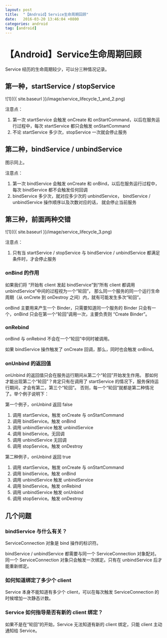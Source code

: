 ```yaml
---
layout: post
title:  "【Android】Service生命周期回顾"
date:   2016-03-20 13:46:04 +0800
categories: android
tag: [android]
---
```


# 【Android】Service生命周期回顾

Service 经历的生命周期较少，可以分三种情况记录。

## 第一种，startService / stopService

![1]({{ site.baseurl }}/image/service_lifecycle_1_and_2.png)

注意点：

1. 第一次 startService 会触发 onCreate 和 onStartCommand，以后在服务运行过程中，每次 startService 都只会触发 onStartCommand
2. 不论 startService 多少次，stopService 一次就会停止服务

## 第二种，bindService / unbindService

图示同上。

注意点：

1. 第一次 bindService 会触发 onCreate 和 onBind，以后在服务运行过程中，每次 bindService 都不会触发任何回调
2. bindService 多少次，就对应多少次的 unbindService， bindService / unbindService 操作顺序以及次数对应的话， 就会停止当前服务

## 第三种，前面两种交错

![1]({{ site.baseurl }}/image/service_lifecycle_3.png)

注意点：

1. 只有当 startService / stopService 与 bindService / unbindService 都满足条件时，才会停止服务

### onBind 的作用

如果我们将 “开始有 client 发起 bindService”到“所有 client 都调用 unbindService”中间的过程视为一个“轮回”，
那么同一个服务的同一个运行生命周期（从 onCrete 到 onDestroy 之间）内，就有可能发生多次“轮回”。

onBind 主要用来产生一个 Binder，只需要知道同一个服务的 Binder 只会有一个，onBind 只会在第一个“轮回”调用一次，主要负责则 “Create Binder”。

### onRebind

onBind 与 onRebind 不会在一个“轮回”中同时被调用。

如果 bindService 操作触发了 onCreate 回调，那么，同时也会触发 onBind。

### onUnbind 的返回值

onUnbind 的返回值只会在服务运行期间从第二个“轮回”开始发生作用。
那如何才能出现第二个“轮回”？肯定只有在调用了 startService 的情况下，服务保持运行期间，才会有第二，第三个“轮回”。
否则，每一个“轮回”就都是第二种情况了。举个例子说明下：

第一个例子，onUnbind 返回 false

1. 调用 startService。触发 onCreate 与 onStartCommand
2. 调用 bindService。触发 onBind
3. 调用 unbindService 触发 unbindService
4. 调用 bindService。无回调
5. 调用 unbindService 无回调
6. 调用 stopService。触发 onDestroy 

第二种例子，onUnbind 返回 true

1. 调用 startService。触发 onCreate 与 onStartCommand
2. 调用 bindService。触发 onBind
3. 调用 unbindService 触发 unbindService
4. 调用 bindService。触发 onRebind
5. 调用 unbindService 触发 onUnbind
6. 调用 stopService。触发 onDestroy 


## 几个问题

### bindService 与什么有关？
ServiceConnection 对象是 bind 操作的标识符。

bindService / unbindService 都需要与同一个 ServiceConnection 对象配对。
同一个 ServiceConnection 对象只会触发一次绑定。只有在 unbindService 后才能重新绑定。

### 如何知道绑定了多少个 client

Service 本身不能知道有多少个 client，可以在每次触发 ServiceConnection 的时候增加一次静态计数。

### Service 如何指导是否有新的 client 绑定？

如果不是在“轮回”的开始，Service 无法知道有新的 client 绑定，只能 client 主动通知给 Service。

